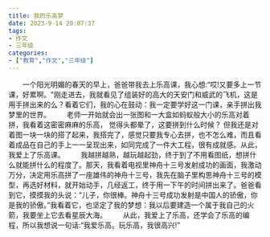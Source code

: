 ```yaml
---
title: 我的乐高梦
date: 2023-9-14 20:07:37
tags:
- 作文
- 三年级
categories:
- ["教育","作文","三年级"]
---
```

&emsp;&emsp;一个阳光明媚的春天的早上，爸爸带我去上乐高课，我心想:“哎!又要多上一节课，好累啊。"刚走进去，我就看见了组装好的高大的天安门和威武的飞机，这是用手拼出来的么？看着它们，我的心在鼓动：我一定要学好这一门课，亲手拼出我梦里的世界。
&emsp;&emsp;老师一开始就会出一张图和一大盒如蚂蚁般大小的乐高对着拼，我看着这密密麻麻的乐高， 觉得头都晕了，这要拼到什么时候？ 但我还是对着图一块一块的搭了起来，我搭完了，感觉只要我专心去拼，也不怎么难，而且看着成品在自己的手上一一呈现出来，如同完成了一件大工程，很有成就感。从此，我爱上了乐高课。
&emsp;&emsp;我越拼越熟，越玩越起劲，终于到了不用看图纸，想拼什么就能拼什么的程度了。那天，我看着电视里神舟十三号发射成功的画面，我激动万分，决定用乐高拼了一座雄伟的神舟十三号，我先在脑子里构思神舟十三号的模型，再选好材料，就开始动手，几经返工，终于用一下午的时间拼出来了。爸爸看到它，摸摸我的头说：“儿子，你很棒。神舟十三号成功发射是中国人的骄傲，你是我的骄傲。”我看着它，也坚定了我的梦想：我以后要建造一个属于我自己的火箭，我要坐上它去看星辰大海。
&emsp;&emsp;从此，我爱上了乐高，还学会了乐高的编程，所以我想说一句话:“我爱乐高。玩乐高，我很高兴!”